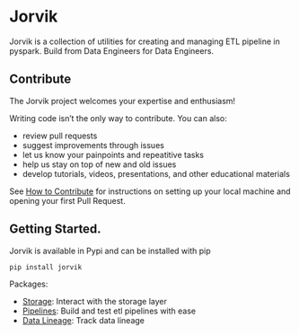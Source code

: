 # Jorvik
Jorvik is a collection of utilities for creating and managing ETL pipeline in pyspark. Build from Data Engineers for Data Engineers.

## Contribute
The Jorvik project welcomes your expertise and enthusiasm!

Writing code isn’t the only way to contribute. You can also:

- review pull requests
- suggest improvements through issues
- let us know your painpoints and repeatitive tasks
- help us stay on top of new and old issues
- develop tutorials, videos, presentations, and other educational materials

See [How to Contribute](https://github.com/jorvik-io/jorvik/blob/main/how_to_contribute.md) for instructions on setting up your local machine and opening your first Pull Request.

## Getting Started.
Jorvik is available in Pypi and can be installed with pip

```bash
pip install jorvik
```

Packages:
- [Storage](https://github.com/jorvik-io/jorvik/blob/main/jorvik/storage/README.md): Interact with the storage layer
- [Pipelines](https://github.com/jorvik-io/jorvik/blob/main/jorvik/pipelines/README.md): Build and test etl pipelines with ease
- [Data Lineage](https://github.com/jorvik-io/jorvik/blob/main/jorvik/data_lineage/README.md): Track data lineage
